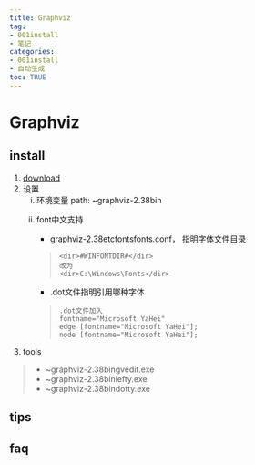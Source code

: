 ```yaml
---
title: Graphviz
tag: 
- 001install
- 笔记
categories:
- 001install
- 自动生成
toc: TRUE
---
```

<h1 id="graphviz">Graphviz</h1>
<h2 id="install">install</h2>
<ol style="list-style-type: decimal">
<li><a href="http://www.graphviz.org/download/">download</a></li>
<li>设置
<ol style="list-style-type: lower-roman">
<li>环境变量 path: ~graphviz-2.38bin</li>
<li><p>font中文支持</p>
<ul>
<li>graphviz-2.38etcfontsfonts.conf， 指明字体文件目录</li>
</ul>
<blockquote>
<pre><code>&lt;dir&gt;#WINFONTDIR#&lt;/dir&gt;
改为
&lt;dir&gt;C:\Windows\Fonts&lt;/dir&gt;</code></pre>
</blockquote>
<ul>
<li>.dot文件指明引用哪种字体</li>
</ul>
<blockquote>
<pre><code>.dot文件加入
fontname=&quot;Microsoft YaHei&quot;
edge [fontname=&quot;Microsoft YaHei&quot;];
node [fontname=&quot;Microsoft YaHei&quot;];</code></pre>
</blockquote></li>
</ol></li>
<li>tools</li>
</ol>
<blockquote>
<ul>
<li>~graphviz-2.38bingvedit.exe</li>
<li>~graphviz-2.38binlefty.exe</li>
<li>~graphviz-2.38bindotty.exe</li>
</ul>
</blockquote>
<h2 id="tips">tips</h2>
<h2 id="faq">faq</h2>
